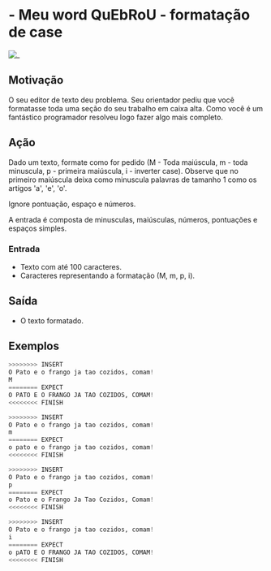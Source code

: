 # - Meu word QuEbRoU - formatação de case

![_](cover.jpg)

## Motivação

O seu editor de texto deu problema. Seu orientador pediu que você formatasse toda uma seção do seu trabalho em caixa alta. Como você é um fantástico programador resolveu logo fazer algo mais completo.

## Ação

Dado um texto, formate como for pedido (M - Toda maiúscula, m - toda minuscula, p - primeira maiúscula, i - inverter case). Observe que no primeiro maiúscula deixa como minuscula palavras de tamanho 1 como os artigos 'a', 'e', 'o'.

Ignore pontuação, espaço e números.

A entrada é composta de minusculas, maiúsculas, números, pontuações e espaços simples.

### Entrada

* Texto com até 100 caracteres.
* Caracteres representando a formatação (M, m, p, i).

## Saída

* O texto formatado.

## Exemplos

``` py
>>>>>>>> INSERT
O Pato e o frango ja tao cozidos, comam!
M
======== EXPECT
O PATO E O FRANGO JA TAO COZIDOS, COMAM!
<<<<<<<< FINISH
```

```py
>>>>>>>> INSERT
O Pato e o frango ja tao cozidos, comam!
m
======== EXPECT
o pato e o frango ja tao cozidos, comam!
<<<<<<<< FINISH
```

```py
>>>>>>>> INSERT
O Pato e o frango ja tao cozidos, comam!
p
======== EXPECT
o Pato e o Frango Ja Tao Cozidos, Comam!
<<<<<<<< FINISH
```

```py
>>>>>>>> INSERT
O Pato e o frango ja tao cozidos, comam!
i
======== EXPECT
o pATO E O FRANGO JA TAO COZIDOS, COMAM!
<<<<<<<< FINISH
```
